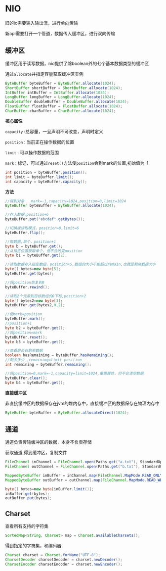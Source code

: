 # NIO

旧的io需要输入输出流，进行单向传输

新api需要打开一个管道，数据传入缓冲区，进行双向传输

## 缓冲区

缓冲区用于读写数据，nio提供了除boolean外的七个基本数据类型的缓冲区

通过`allocate`并指定容量获取缓冲区实例

```java
ByteBuffer byteBuffer = ByteBuffer.allocate(1024);
ShortBuffer shortBuffer = ShortBuffer.allocate(1024);
IntBuffer intBuffer = IntBuffer.allocate(1024);
LongBuffer longBuffer = LongBuffer.allocate(1024);
DoubleBuffer doubleBuffer = DoubleBuffer.allocate(1024);
FloatBuffer floatBuffer = FloatBuffer.allocate(1024);
CharBuffer charBuffer = CharBuffer.allocate(1024);
```

**核心属性**

`capacity`  :总容量，一旦声明不可改变，声明时定义

`position` : 当前正在操作数据的位置

`limit` :  可以操作数据的范围

`mark` : 标记，可以通过`reset()`方法使`position`会到mark的位置,初始值为-1

```java
int position = byteBuffer.position();
int limit = byteBuffer.limit();
int capacity = byteBuffer.capacity();
```

**方法**

```java
//得到对象   mark=-1,capacity=1024,position=0,limit=1024
ByteBuffer byteBuffer = ByteBuffer.allocate(1024);

//存入数据,position+6
byteBuffer.put("abcdef".getBytes());

//切换成读取模式，position=0,limit=6
byteBuffer.flip();

//取数据,单个，position+1
byte b = byteBuffer.get();
//从指定位置获取单个，但不会改变position
byte b1 = byteBuffer.get(2);

//读取数据存入指定数组，position+5,数组的大小不能超过remain,也就是剩余数据大小
byte[] bytes=new byte[5];
byteBuffer.get(bytes);

//将position恢复到0
byteBuffer.rewind();

//读取2个元素到目标数组的0下标,position+2
byte[] bytes2=new byte[3];
byteBuffer.get(bytes2,0,2);

//使mark=position
byteBuffer.mark();
//position+1
byte b2 = byteBuffer.get();
//将position=mark
byteBuffer.reset();
byte b3 = byteBuffer.get();

//查看是否有剩余数据
boolean hasRemaining = byteBuffer.hasRemaining();
//剩余多少 ,remaining=limit-position
int remaining = byteBuffer.remaining();

//将position=0,mark=-1,capacity=limit=1024,重置属性，但不会清空数据
byteBuffer.clear();
byte b4 = byteBuffer.get();
```

**直接缓冲区**

非直接缓冲区的数据保存在jvm的堆内存中，直接缓冲区的数据保存在物理内存中

```java
ByteBuffer byteBuffer = ByteBuffer.allocateDirect(1024);
```

## 通道

通道负责传输缓冲区的数据，本身不负责存储

获取通道,得到缓冲区，复制文件

```java
FileChannel inChannel = FileChannel.open(Paths.get("a.txt"), StandardOpenOption.READ);
FileChannel outChannel = FileChannel.open(Paths.get("b.txt"), StandardOpenOption.WRITE,StandardOpenOption.CREATE,StandardOpenOption.READ);

MappedByteBuffer inBuffer = inChannel.map(FileChannel.MapMode.READ_ONLY, 0, inChannel.size());
MappedByteBuffer outBuffer = outChannel.map(FileChannel.MapMode.READ_WRITE, 0, inChannel.size());

byte[] bytes=new byte[inBuffer.limit()];
inBuffer.get(bytes);
outBuffer.put(bytes);
```

## Charset

查看所有支持的字符集

```java
SortedMap<String, Charset> map = Charset.availableCharsets();
```

得到指定的字符集，和编码器

```java
Charset charset = Charset.forName("UTF-8");
CharsetDecoder charsetDecoder = charset.newDecoder();
CharsetEncoder charsetEncoder = charset.newEncoder();
```


